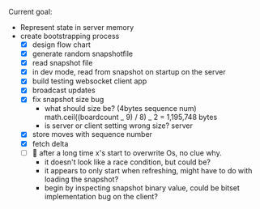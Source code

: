 Current goal:

- Represent state in server memory
- create bootstrapping process
  - [x] design flow chart
  - [x] generate random snapshotfile
  - [x] read snapshot file
  - [x] in dev mode, read from snapshot on startup on the server
  - [x] build testing websocket client app
  - [x] broadcast updates
  - [x] fix snapshot size bug
    - what should size be? (4bytes sequence num) math.ceil((boardcount _ 9) / 8) _ 2 = 1,195,748 bytes
    - is server or client setting wrong size? server
  - [x] store moves with sequence number
  - [x] fetch delta
  - [ ] 🐞 after a long time x's start to overwrite Os, no clue why.
    - it doesn't look like a race condition, but could be?
    - it appears to only start when refreshing, might have to do with loading the snapshot?
    - begin by inspecting snapshot binary value, could be bitset implementation bug on the client?
